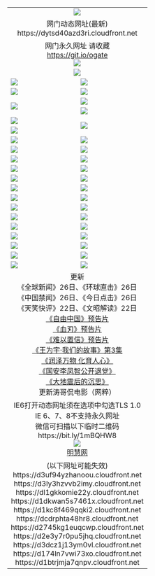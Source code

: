 ﻿<table>
  <tr></tr>
  <tr><td colspan=2 align=center><img src="https://dytsd40azd3ri.cloudfront.net/Up/oGate.jpg" /></td></tr>
  <tr><td colspan=2 align=center>网门动态网址(最新)
<br>https://dytsd40azd3ri.cloudfront.net
    </td>
  </tr>
  <tr>
    <td colspan=2 align=center>网门永久网址 请收藏<br/><a href="https://git.io/ogate" target="_blank">https://git.io/ogate</a><br/><a href="https://dytsd40azd3ri.cloudfront.net/Up/0WMGDL2.png" target="_blank"><img src="https://dytsd40azd3ri.cloudfront.net/Up/0WMGD2.png"/></a></td>
  </tr>
  <tr>
    <td colspan=2 align=center><a href="https://dytsd40azd3ri.cloudfront.net/ogUP.aspx?name=0oGate.apk" target="_blank"><img src="https://dytsd40azd3ri.cloudfront.net/Up/0WMAZ.jpg" /></a></td>
  </tr>
  <tr>
    <td><a href="https://dytsd40azd3ri.cloudfront.net/ogNice.aspx" target="_blank"><img src="https://dytsd40azd3ri.cloudfront.net/Up/0WCYY.jpg" /></a></td>
    <td><a href="https://dytsd40azd3ri.cloudfront.net/onCO.aspx?ob=600%E4%BA%8B%E7%89%A9&op=%E5%A2%9E%E5%88%A0%E6%94%B9&args=WH1~%23%E7%B1%BB%E5%9E%8B6%E6%96%B0%E9%97%BB%7c%23%E7%B1%BB%E5%9E%8B6%E8%AF%84%E8%AE%BA&mode=" target="_blank"><img src="https://dytsd40azd3ri.cloudfront.net/Up/0WZTT.jpg" /></a></td> 
  </tr>
  <tr>
    <td><a href="https://dytsd40azd3ri.cloudfront.net/ogDY.aspx" target="_blank"><img src="https://dytsd40azd3ri.cloudfront.net/Up/0FK.jpg" /></a></td>
    <td><a href="https://dytsd40azd3ri.cloudfront.net/ogST.aspx" target="_blank"><img src="https://dytsd40azd3ri.cloudfront.net/Up/0ST.jpg" /></a></td> 
  </tr>
  <tr>
    <td rowspan=2><a href="https://dytsd40azd3ri.cloudfront.net/ogUP.aspx?name=WJ.mp4&count=480P:1" target="_blank"><img src="https://dytsd40azd3ri.cloudfront.net/Up/WJ.jpg" /></a></td>
    <td><a href="https://dytsd40azd3ri.cloudfront.net/ogUP.aspx?name=11DKC.mp4&count=2:4,1:16" target="_blank"><img src="https://dytsd40azd3ri.cloudfront.net/Up/11DKC.jpg" /></a></td> 
  </tr>
  <tr>
    <td><a href="https://dytsd40azd3ri.cloudfront.net/ogUP.aspx?name=LRSH.mp4&count=W:13,2:10" target="_blank"><img src="https://dytsd40azd3ri.cloudfront.net/Up/LRSH.jpg" /></a></td>
  </tr>
  <tr>
    <td><a href="https://dytsd40azd3ri.cloudfront.net/ogUP.aspx?name=JQR.mp4&count=2" target="_blank"><img src="https://dytsd40azd3ri.cloudfront.net/Up/JQR.jpg" /></a></td>   
    <td rowspan=2><a href="https://dytsd40azd3ri.cloudfront.net/ogUP.aspx?name=JP.mp4&count=9" target="_blank"><img src="https://dytsd40azd3ri.cloudfront.net/Up/JP.jpg" /></td>
  </tr>
  <tr>
    <td><div><a href="https://dytsd40azd3ri.cloudfront.net/ogUP.aspx?name=LRWS.mp4&count=7B:7,6B:44,5A:10,5B:35,4A:14,4B:19,3A:10,3B:26,2A:16,2B:21,1A:23,1B:29&current=7B:7" target="_blank"><img src="https://dytsd40azd3ri.cloudfront.net/Up/LRWS.jpg" /></a></td>
  </tr>
  <tr>
    <td><a href="https://dytsd40azd3ri.cloudfront.net/ogUP.aspx?name=SSZJ.mp4&count=SP:6,480P:8" target="_blank"><img src="https://dytsd40azd3ri.cloudfront.net/Up/SSZJ.jpg" /></a></td>
    <td><a href="https://dytsd40azd3ri.cloudfront.net/ogUP.aspx?name=WH.mp4" target="_blank"><img src="https://dytsd40azd3ri.cloudfront.net/Up/WH.jpg" /></a></td>
  </tr>
  <tr>
    <td><a href="https://dytsd40azd3ri.cloudfront.net/ogUP.aspx?name=ZY.mp4&count=2015:16" target="_blank"><img src="https://dytsd40azd3ri.cloudfront.net/Up/ZY.jpg" /></a</td>
    <td><a href="https://dytsd40azd3ri.cloudfront.net/ogUP.aspx?name=XTFY.mp4&count=B:2,A:24" target="_blank"><img src="https://dytsd40azd3ri.cloudfront.net/Up/XTFY.jpg" /></a></td>
  </tr>
  <tr>
    <td><a href="https://dytsd40azd3ri.cloudfront.net/ogUP.aspx?name=1LYF.mp4&count=2" target="_blank"><img src="https://dytsd40azd3ri.cloudfront.net/Up/1LYF0.jpg" /></a></td>
    <td><a href="https://dytsd40azd3ri.cloudfront.net/ogUP.aspx?name=1ZGC.mp4&count=6" target="_blank"><img src="https://dytsd40azd3ri.cloudfront.net/Up/1ZGC0.jpg" /></a></td>
  </tr>
  <tr>
    <td><a href="https://dytsd40azd3ri.cloudfront.net/ogUP.aspx?name=1ZKM.mp4&count=3&current=3" target="_blank"><img src="https://dytsd40azd3ri.cloudfront.net/Up/1ZKM0.jpg" /></a></td>  
    <td><a href="https://dytsd40azd3ri.cloudfront.net/ogUP.aspx?name=1WWY.mp4&count=6&current=6" target="_blank"><img src="https://dytsd40azd3ri.cloudfront.net/Up/1WWY0.jpg" /></a></td>
  </tr>
  <tr>
    <td><a href="https://dytsd40azd3ri.cloudfront.net/ogUP.aspx?name=10JGY.mp4&count=3" target="_blank"><img src="https://dytsd40azd3ri.cloudfront.net/Up/10JGY0.jpg" /></a></td>
    <td><a href="https://dytsd40azd3ri.cloudfront.net/ogUP.aspx?name=10CYS.mp4&count=2" target="_blank"><img src="https://dytsd40azd3ri.cloudfront.net/Up/10CYS0.jpg" /></a></td>
  </tr>
  <tr>
    <td><a href="https://dytsd40azd3ri.cloudfront.net/ogUP.aspx?name=4SQQ.mp4&count=201602:19,201601:21&current=201602:19" target="_blank"><img src="https://dytsd40azd3ri.cloudfront.net/Up/4SQQ0.jpg"/></a></td>
    <td><a href="https://dytsd40azd3ri.cloudfront.net/ogUP.aspx?name=4SHQ.mp4&count=201602:24,201601:28&current=201602:24" target="_blank"><img src="https://dytsd40azd3ri.cloudfront.net/Up/4SHQ0.jpg"/></a></td>
  </tr>
  <tr>
    <td><a href="https://dytsd40azd3ri.cloudfront.net/ogUP.aspx?name=4SZG.mp4&count=201602:19,201601:23&current=201602:19" target="_blank"><img src="https://dytsd40azd3ri.cloudfront.net/Up/4SZG0.jpg"/></a></td>
    <td><a href="https://dytsd40azd3ri.cloudfront.net/ogUP.aspx?name=4SDJ.mp4&count=201602A:22,201602B:6,201601A:48,201601B:6&current=201602A:22" target="_blank"><img src="https://dytsd40azd3ri.cloudfront.net/Up/4SDJ0.jpg"/></a></td>
  </tr>
  <tr>
    <td><a href="https://dytsd40azd3ri.cloudfront.net/ogUP.aspx?name=4CTX.mp4&count=201602:3,201601:4&current=201602:3" target="_blank"><img src="https://dytsd40azd3ri.cloudfront.net/Up/4CTX0.jpg"/></a></td>
    <td><a href="https://dytsd40azd3ri.cloudfront.net/ogUP.aspx?name=4CWZ.mp4&count=201602:3,201601:4&current=201602:3" target="_blank"><img src="https://dytsd40azd3ri.cloudfront.net/Up/4CWZ0.jpg"/></a></td>
  </tr>
  <tr>
    <td><a href="https://dytsd40azd3ri.cloudfront.net/onUP.aspx?name=https://dwsfx5awq5vcc.cloudfront.net/" target="_blank"><img src="https://dytsd40azd3ri.cloudfront.net/Up/0DTW.jpg"/></a></td>
    <td><a href="https://dytsd40azd3ri.cloudfront.net/onUP.aspx?name=https://d240ns8up8earz.cloudfront.net/acenter/" target="_blank"><img src="https://dytsd40azd3ri.cloudfront.net/Up/0TDW.jpg" /></a></td>
  </tr>
  <tr>
    <td><a href="https://dytsd40azd3ri.cloudfront.net/onUP.aspx?name=https://d4508d6vomz2p.cloudfront.net/gb/nsc413.htm" target="_blank"><img src="https://dytsd40azd3ri.cloudfront.net/Up/0DJY.jpg" /></a></td>
    <td><a href="https://dytsd40azd3ri.cloudfront.net/onUP.aspx?name=https://d3bxwq7vzudb5l.cloudfront.net/xtr/gb/prog204.html" target="_blank"><img src="https://dytsd40azd3ri.cloudfront.net/Up/0XTR.jpg" /></a></td>
  </tr>
  <tr>
    <td><a href="https://dytsd40azd3ri.cloudfront.net/onUP.aspx?name=https://d3aj00iefsmfgc.cloudfront.net/" target="_blank"><img src="https://dytsd40azd3ri.cloudfront.net/Up/0MHW.jpg" /></a></td>
    <td><a href="https://dytsd40azd3ri.cloudfront.net/onUP.aspx?name=https://d1lcj91uv80klr.cloudfront.net/" target="_blank"><img src="https://dytsd40azd3ri.cloudfront.net/Up/0ZJW.jpg" /></a></td>
  </tr>
  <tr>
    <td><a href="https://dytsd40azd3ri.cloudfront.net/ogUP.aspx?name=0FG.zip" target="_blank"><img src="https://dytsd40azd3ri.cloudfront.net/Up/0FG.jpg" /></a></td>
    <td><a href="https://dytsd40azd3ri.cloudfront.net/ogUP.aspx?name=0FGA.apk" target="_blank"><img src="https://dytsd40azd3ri.cloudfront.net/Up/0FGA.jpg" /></a></td>
  </tr>
  <tr>
    <td><a href="https://dytsd40azd3ri.cloudfront.net/ogUP.aspx?name=0U.zip" target="_blank"><img src="https://dytsd40azd3ri.cloudfront.net/Up/0U.jpg" /></a></td>
    <td><a href="https://dytsd40azd3ri.cloudfront.net/ogUP.aspx?name=0UA.apk" target="_blank"><img src="https://dytsd40azd3ri.cloudfront.net/Up/0UA.jpg" /></a></td>
  </tr>
  <tr>
    <td><a href="https://dytsd40azd3ri.cloudfront.net/ogUP.aspx?name=0iPPOTV.zip" target="_blank"><img src="https://dytsd40azd3ri.cloudfront.net/Up/0iPPOTV.jpg" /></a></td>
    <td><a href="https://dytsd40azd3ri.cloudfront.net/ogUP.aspx?name=0iNTD.apk" target="_blank"><img src="https://dytsd40azd3ri.cloudfront.net/Up/0iNTD.jpg" /></a></td>
  </tr>
  <tr>
    <td colspan=2 align=center>更新<br>
      《全球新闻》26日、《环球直击》26日<br>
      《中国禁闻》26日、《今日点击》26日<br>
      《天笑快评》22日、《文昭解读》22日<br>
      <a href="https://dytsd40azd3ri.cloudfront.net/ogUP.aspx?name=11ZYZG0.mp4" target="_blank">《自由中国》预告片</a><br>
      <a href="https://dytsd40azd3ri.cloudfront.net/ogUP.aspx?name=11XR.mp4" target="_blank">《血刃》预告片</a><br>
      <a href="https://dytsd40azd3ri.cloudfront.net/ogUP.aspx?name=11NYZX.mp4&count=2" target="_blank">《难以置信》预告片</a><br>
      <a href="https://dytsd40azd3ri.cloudfront.net/ogUP.aspx?name=1WWY.mp4&count=6&current=6" target="_blank">《王为宇·我们的故事》第3集</a><br>
      <a href="https://dytsd40azd3ri.cloudfront.net/ogUP.aspx?name=LZWW.mp4" target="_blank">《润泽万物 化育人心》</a><br>
      <a href="https://dytsd40azd3ri.cloudfront.net/ogUP.aspx?name=4LFZ.mp4" target="_blank">《国安李凤智公开退党》</a><br>
      <a href="https://dytsd40azd3ri.cloudfront.net/ogUP.aspx?name=4DDZHDCS.mp4" target="_blank">《大地震后的沉思》</a><br>
      更新涛哥侃电影（网粹）<br>      
    </td>
  </tr>
  <tr>
    <td colspan=2 align=center>IE6打开动态网址须在选项中勾选TLS 1.0<br/>IE 6、7、8不支持永久网址<br/>
      微信可扫描以下临时二维码<br/>https://bit.ly/1mBQHW8<br/><a href="https://dytsd40azd3ri.cloudfront.net/Up/0WMGDL3.png" target="_blank"><img src="https://dytsd40azd3ri.cloudfront.net/Up/0WMGD3.png"/></a><br>
      <a href="https://dytsd40azd3ri.cloudfront.net/onUP.aspx?name=https://www.minghui.org/" target="_blank">明慧网</a></td>
  </tr>
  <tr>
    <td colspan=2 align=center>(以下网址可能失效)
<br>https://d3uf94yzhanoou.cloudfront.net
<br>https://d3ly3hzvvb2imy.cloudfront.net
<br>https://dl1gkkomie22y.cloudfront.net
<br>https://d1dkwan5s7461x.cloudfront.net
<br>https://d1kc8f469qqki2.cloudfront.net
<br>https://dcdrphta48hr8.cloudfront.net
<br>https://d2745kg1euqcwp.cloudfront.net
<br>https://d2e3y7r0pu5jhq.cloudfront.net
<br>https://d3dcz1j13ym0vl.cloudfront.net
<br>https://d174ln7vwi73xo.cloudfront.net
<br>https://d1btrjmja7qnpv.cloudfront.net
    </td>
  </tr>
</table>
